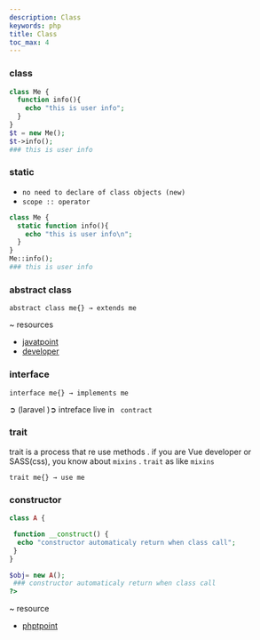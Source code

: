 ```yaml
---
description: Class
keywords: php
title: Class
toc_max: 4
---
```


### class

```php
class Me {
  function info(){
    echo "this is user info";
  }
}
$t = new Me();
$t->info();
### this is user info
```

### static

* `no need to declare of class objects (new)`
* `scope :: operator`

```php
class Me {
  static function info(){
    echo "this is user info\n";
  }
}
Me::info();
### this is user info
```

### abstract class

`abstract class me{} → extends me `

~ resources

* [javatpoint](https://www.javatpoint.com/abstract-class-in-java)
* [developer](https://www.developer.com/lang/php/article.php/3604111/PHP-5-OOP-Interfaces-Abstract-Classes-and-the-Adapter-Pattern.htm)

### interface

`interface me{} → implements me `

➲ (laravel )➲ intreface live in ` contract`

### trait

trait is a process that re use methods . if you are Vue developer or SASS(css), you know about `mixins` . `trait` as like `mixins`

`trait me{} → use me `

### constructor

```php
class A {

 function __construct() {
  echo "constructor automaticaly return when class call";
 }
}

$obj= new A();
 ### constructor automaticaly return when class call
?>
```

~ resource

* [phptpoint](https://www.phptpoint.com/php-constructor/)

